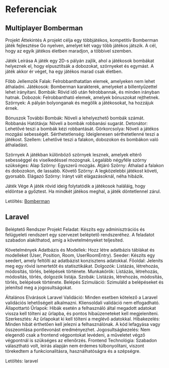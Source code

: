 # Referenciak

## Multiplayer Bomberman
Projekt Áttekintés
A projekt célja egy többjátékos, kompetitív Bomberman játék fejlesztése Go nyelven, amelyet két vagy több játékos játszik. A cél, hogy az egyik játékos életben maradjon, a többivel szemben.

Játék Leírása
A játék egy 2D-s pályán zajlik, ahol a játékosok bombákat helyeznek el, hogy elpusztítsák a dobozokat, szörnyeket és egymást. A játék akkor ér véget, ha egy játékos marad csak életben.

Főbb Jellemzők
Falak: Felrobbanthatatlan elemek, amelyeken nem lehet áthaladni.
Játékosok: Bomberman karakterek, amelyeket a billentyűzettel lehet irányítani.
Bombák: Rövid idő után felrobbannak, és minden irányban hatnak.
Dobozok: Felrobbantható elemek, amelyek bónuszokat rejthetnek.
Szörnyek: A pályán bolyonganak és megölik a játékosokat, ha hozzájuk érnek.

Bónuszok
További Bombák: Növeli a lehelyezhető bombák számát.
Robbanás Hatótávja: Növeli a bombák robbanási sugarát.
Detonátor: Lehetővé teszi a bombák kézi robbantását.
Görkorcsolya: Növeli a játékos mozgási sebességét.
Sérthetetlenség: Ideiglenesen sérthetetlenné teszi a játékost.
Szellem: Lehetővé teszi a falakon, dobozokon és bombákon való áthaladást.

Szörnyek
A játékban különböző szörnyek lesznek, amelyek eltérő sebességgel és viselkedéssel mozognak. Legalább négyféle szörny szükséges:
Alap Szörny: Egyszerű mozgás.
Átjáró Szörny: Áthalad a falakon és dobozokon, de lassabb.
Követő Szörny: A legközelebbi játékost követi, gyorsabb.
Elágazó Szörny: Irányt vált elágazásoknál, néha hibázik.

Játék Vége
A játék rövid ideig folytatódik a játékosok haláláig, hogy eldöntse a győztest. Ha mindkét játékos meghal, a játék döntetlennel zárul.

Letöltés: [Bomberman]([https://github.com/Schecher1/Minecraft-Server-Creator/blob/master/README.md](https://github.com/WestFix3/Referenciak/tree/Bomberman/bomberman))

## Laravel
Beléptető Rendszer Projekt
Feladat: Készíts egy adminisztrációs és felügyeleti rendszert egy szervezet beléptető rendszeréhez. A feladatot szabadon alakíthatod, amíg a követelményeket teljesíted.

Követelmények
Adatbázis és Modellek: Hozz létre adatbázis táblákat és modelleket (User, Position, Room, UserRoomEntry).
Seeder: Készíts egy seedert, amely feltölti az adatbázist konzisztens adatokkal.
Főoldal: Jeleníts meg egy rövid ismertetőt és statisztikákat.
Dolgozók: Listázás, létrehozás, módosítás, törlés, belépések története.
Munkakörök: Listázás, létrehozás, módosítás, törlés, dolgozók listája.
Szobák: Listázás, létrehozás, módosítás, törlés, belépések története.
Belépés Szimuláció: Szimuláld a belépéseket és jelenítsd meg a jogosultságokat.

Általános Elvárások
Laravel Validáció: Minden esetben kötelező a Laravel validációs lehetőségeit alkalmazni. Kliensoldali validáció nem elfogadható.
Állapottartó Űrlapok: Hibák esetén a felhasználó által megadott adatokat vissza kell tölteni az űrlapba, és pontos hibaüzeneteket kell megjeleníteni.
Szerkesztés: Az űrlapokat ki kell tölteni a meglévő adatokkal.
Hibakezelés: Minden hibát érthetően kell jelezni a felhasználónak. A kód lefagyása vagy összeomlása pontlevonást eredményezhet.
Jogosultságkezelés: Nem elegendő csak a frontend végpontokat levédeni, a műveletet végző végpontnál is szükséges az ellenőrzés.
Frontend Technológia: Szabadon választható volt, leírás alapján nem érdemes túlbonyolítani, viszont törekedtem a funkcionalitásra, használhatóságra és a szépségre.


Letöltés: laravel
